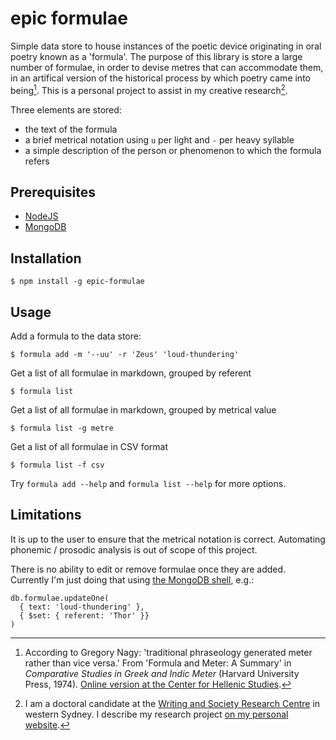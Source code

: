 epic formulae
=============

Simple data store to house instances of the poetic device originating in oral poetry known as a 'formula'. The purpose of this library is store a large number of formulae, in order to devise metres that can accommodate them, in an artifical version of the historical process by which poetry came into being[^1]. This is a personal project to assist in my creative research[^2].

Three elements are stored:

* the text of the formula
* a brief metrical notation using `u` per light and `-` per heavy syllable
* a simple description of the person or phenomenon to which the formula refers

## Prerequisites

* [NodeJS](https://nodejs.org/en/)
* [MongoDB](https://www.mongodb.com/try/download/community)

## Installation

```sh-session
$ npm install -g epic-formulae
```

## Usage

Add a formula to the data store:

```sh-session
$ formula add -m '--uu' -r 'Zeus' 'loud-thundering'
```

Get a list of all formulae in markdown, grouped by referent

```sh-session
$ formula list
```

Get a list of all formulae in markdown, grouped by metrical value

```sh-session
$ formula list -g metre
```

Get a list of all formulae in CSV format

```sh-session
$ formula list -f csv
```

Try `formula add --help` and `formula list --help` for more options.

## Limitations

It is up to the user to ensure that the metrical notation is correct. Automating phonemic / prosodic analysis is out of scope of this project.

There is no ability to edit or remove formulae once they are added. Currently I'm just doing that using [the MongoDB shell](https://docs.mongodb.com/mongodb-shell/), e.g.:

```
db.formulae.updateOne(
  { text: 'loud-thundering' },
  { $set: { referent: 'Thor' }}
)
```

[^1]: According to Gregory Nagy: 'traditional phraseology generated meter rather than vice versa.' From 'Formula and Meter: A Summary' in _Comparative Studies in Greek and Indic Meter_ (Harvard University Press, 1974). [Online version at the Center for Hellenic Studies](https://chs.harvard.edu/chapter/6-formula-and-meter-a-summary/).

[^2]: I am a doctoral candidate at the [Writing and Society Research Centre](https://www.westernsydney.edu.au/writing_and_society/home) in western Sydney. I describe my research project [on my personal website](http://joshuamostafa.info/2020/08/danuquecla/).
